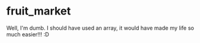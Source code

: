 # fruit_market

Well, I'm dumb. I should have used an array, it would have made my life so much easier!!! :D
